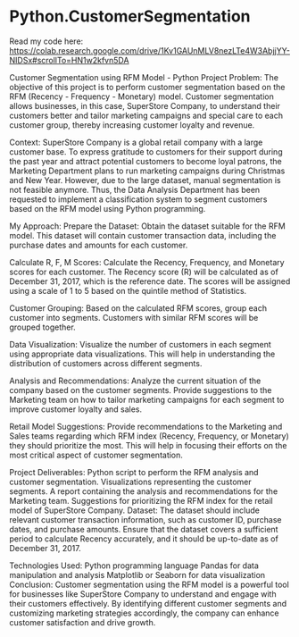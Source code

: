 # Python.CustomerSegmentation
Read my code here: https://colab.research.google.com/drive/1Kv1GAUnMLV8nezLTe4W3AbjjYY-NIDSx#scrollTo=HN1w2kfvn5DA

Customer Segmentation using RFM Model - Python Project
Problem:
The objective of this project is to perform customer segmentation based on the RFM (Recency - Frequency - Monetary) model. Customer segmentation allows businesses, in this case, SuperStore Company, to understand their customers better and tailor marketing campaigns and special care to each customer group, thereby increasing customer loyalty and revenue.

Context:
SuperStore Company is a global retail company with a large customer base. To express gratitude to customers for their support during the past year and attract potential customers to become loyal patrons, the Marketing Department plans to run marketing campaigns during Christmas and New Year. However, due to the large dataset, manual segmentation is not feasible anymore. Thus, the Data Analysis Department has been requested to implement a classification system to segment customers based on the RFM model using Python programming.

My Approach:
Prepare the Dataset: Obtain the dataset suitable for the RFM model. This dataset will contain customer transaction data, including the purchase dates and amounts for each customer.

Calculate R, F, M Scores: Calculate the Recency, Frequency, and Monetary scores for each customer. The Recency score (R) will be calculated as of December 31, 2017, which is the reference date. The scores will be assigned using a scale of 1 to 5 based on the quintile method of Statistics.

Customer Grouping: Based on the calculated RFM scores, group each customer into segments. Customers with similar RFM scores will be grouped together.

Data Visualization: Visualize the number of customers in each segment using appropriate data visualizations. This will help in understanding the distribution of customers across different segments.

Analysis and Recommendations: Analyze the current situation of the company based on the customer segments. Provide suggestions to the Marketing team on how to tailor marketing campaigns for each segment to improve customer loyalty and sales.

Retail Model Suggestions: Provide recommendations to the Marketing and Sales teams regarding which RFM index (Recency, Frequency, or Monetary) they should prioritize the most. This will help in focusing their efforts on the most critical aspect of customer segmentation.

Project Deliverables:
Python script to perform the RFM analysis and customer segmentation.
Visualizations representing the customer segments.
A report containing the analysis and recommendations for the Marketing team.
Suggestions for prioritizing the RFM index for the retail model of SuperStore Company.
Dataset:
The dataset should include relevant customer transaction information, such as customer ID, purchase dates, and purchase amounts. Ensure that the dataset covers a sufficient period to calculate Recency accurately, and it should be up-to-date as of December 31, 2017.

Technologies Used:
Python programming language
Pandas for data manipulation and analysis
Matplotlib or Seaborn for data visualization
Conclusion:
Customer segmentation using the RFM model is a powerful tool for businesses like SuperStore Company to understand and engage with their customers effectively. By identifying different customer segments and customizing marketing strategies accordingly, the company can enhance customer satisfaction and drive growth.
